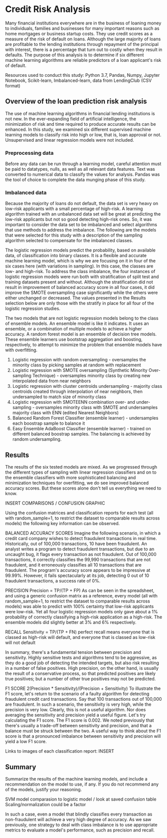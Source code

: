 # Credit Risk Analysis
Many financial institutions everywhere are in the business of loaning money to individuals, families and businesses for many important reasons such as home mortgages or business 
startup costs.  They use credit scores as a measure of the risk of default on loans.  Although the large majority of loans are profitable to the lending institutions 
through repayment of the principal with interest, there is a percentage that turn out to costly when they result in defaults.  The purpose of this analysis is to
determine if six different machine learning algorithms are reliable predictors of a loan applicant's risk of default.

Resources used to conduct this study:  Python 3.7, Pandas, Numpy, Jupyter Notebook, Scikit-learn, Imbalanced-learn, data from LendingClub (CSV format)

## Overview of the loan prediction risk analysis
The use of machine learning algorithms in financial lending institutions is not new.  In the ever-expanding field of artificial intelligence, the minimization of risk and time
required to produce accurate results can be enhanced.  In this study, we examined six different supervised machine learning models to classify risk into high or low, that is,
loan approval or not.  Unsupervised and linear regression models were not included.

### Preprocessing data
Before any data can be run through a learning model, careful attention must be paid to datatypes, nulls, as well as all relevant data features.  Text was converted to numerical
data to classify the values for analysis.  Pandas was the tool of choice to complete the data munging phase of this study.

### Imbalanced data
Because the majority of loans do not default, the data set is very heavy on low-risk applicants with a small percentage of high-risk.  A learning algorithm trained with an
unbalanced data set will be great at predicting the low-risk applicants but not so good detecting high-risk ones. So, it was important to consider the data set to be imbalanced 
and select algorithms that use methods to address the imbalance.  The following are the models that were selected for this study with a description of the sampling algorithm 
selected to compensate for the imbalanced classes.  

The logistic regression models predict the probability, based on available data, of classification into binary classes.  It is a flexible and accurate machine learning model, 
which is why we are focusing on it in four of the six cases here (with variations in sampling).  In this case, the classes are low- and high-risk.  To address the class 
imbalance, the four instances of logistic regression models were run both with stratification of split test and training datasets present and without.  Although the 
stratification did not result in improvement of balanced accuracy score in all four cases, it did improve the SMOTE oversampling case significantly while the others were either 
unchanged or decreased.  The values presented in the Results selection below are only those with the stratify in place for all four of the logistic regression studies.

The two models that are not logistic regression models belong to the class of ensemble models.  An ensemble model is like it indicates.  It uses an ensemble, or a combination of 
multiple models to achieve a higher accuracy.  A random forest model is an ensemble of decision tree models.  These ensemble learners use bootstrap aggregation and boosting,
respectively, to attempt to minimize the problem that ensemble models have with overfitting.  

1. Logistic regression with random oversampling - oversamples the minority class by picking samples at random with replacement
2. Logistic regression with SMOTE oversampling (Synthetic Minority Over-sampling Technique) - oversamples minority class by creating new interpolated data from near neighbors
3. Logistic regression with cluster centroids undersampling - majority class centroids created through interpolation of near neighbors, then undersampled to match size of
minority class
4. Logistic regression with SMOTEENN combination over- and under-sampling - oversamples minority class with SMOTE and undersamples majority class with ENN (edited Nearest Neighbors)
5. Balanced Random Forest Classifier (ensemble learner) - undersamples each boostrap sample to balance it
6. Easy Ensemble AdaBoost Classifier (ensemble learner) - trained on different balanced boostrap samples. The balancing is achieved by random undersampling.

## Results
The results of the six tested models are mixed.  As we progressed through the different types of sampling with linear regression classifiers and on to the ensemble classifiers
with more sophisticated balancing and minimization techniques for overfitting, we do see improved balanced accuracy scores.  But these scores alone don't tell us everything we
need to know.  

INSERT COMPARISONS / CONFUSION GRAPHIC

Using the confusion matrices and classification reports for each test (all with random_sample=1, to restrict the dataset to comparable results across models) the following key 
information can be observed.

BALANCED ACCURACY SCORES
Imagine the following scenario, in which a credit card company wishes to detect fraudulent transactions in real time. Historically, out of 100,000 transactions, 10 have been 
fraudulent. An analyst writes a program to detect fraudulent transactions, but due to an uncaught bug, it flags every transaction as not fraudulent. Out of 100,000 transactions, 
it correctly classifies the 99,990 transactions that are not fraudulent, and it erroneously classifies all 10 transactions that are fraudulent.
The program's accuracy score appears to be impressive at 99.99%. However, it fails spectacularly at its job, detecting 0 out of 10 fraudulent transactions, a success rate of 0%.

PRECISION
Precision = TP/(TP + FP)
As can be seen in the spreadsheet, and using a generic confusion matrix as a reference, every model (all with random_sample=1, to restrict the dataset to 
comparable results across models) was able to predict with 100% certainty that low-risk applicants were low-risk. Yet all four logistic regression models only gave about a 1% 
probability of correctly classifying a high-risk application as a high-risk.  The ensemble models did slightly better at 3% and 6% respectively.

RECALL
Sensitivity = TP/(TP + FN)
perfect recall means everyone that is classed as high-risk will default, and everyone that is classed as low-risk will not default

In summary, there's a fundamental tension between precision and sensitivity. Highly sensitive tests and algorithms tend to be aggressive, as they do a good job of detecting the intended targets, but also risk resulting in a number of false positives. High precision, on the other hand, is usually the result of a conservative process, so that predicted positives are likely true positives; but a number of other true positives may not be predicted.

F1 SCORE
2(Precision * Sensitivity)/(Precision + Sensitivity)
To illustrate the F1 score, let's return to the scenario of a faulty algorithm for detecting fraudulent credit card transactions. Say that 100 transactions out of 100,000 are fraudulent.
In such a scenario, the sensitivity is very high, while the precision is very low. Clearly, this is not a useful algorithm. Nor does averaging the sensitivity and precision yield a useful figure. Let's try calculating the F1 score. The F1 score is 0.002. We noted previously that there's usually a trade-off between sensitivity and precision, and that a balance must be struck between the two. A useful way to think about the F1 score is that a pronounced imbalance between sensitivity and precision will yield a low F1 score.

Links to images of each classification report:
INSERT

## Summary
Summarize the results of the machine learning models, and include a recommendation on the model to use, if any. If you do not recommend any of the models, justify your reasoning.

SVM model comparasion to logistic model / look at saved confusion table
Scaling/normalization could be a factor

In such a case, even a model that blindly classifies every transaction as non-fraudulent will achieve a very high degree of accuracy. As we saw previously, one strategy to deal with class imbalance is to use appropriate metrics to evaluate a model's performance, such as precision and recall.
